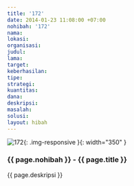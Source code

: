 ```yaml
---
title: '172'
date: 2014-01-23 11:08:00 +07:00
nohibah: '172'
nama: 
lokasi: 
organisasi: 
judul: 
lama: 
target: 
keberhasilan: 
tipe: 
strategi: 
kuantitas: 
dana: 
deskripsi: 
masalah: 
solusi: 
layout: hibah
---
```


![172](/static/img/hibahcms/172.png){: .img-responsive }{: width="350" }

### {{ page.nohibah }} - {{ page.title }}

{{ page.deskripsi }}
